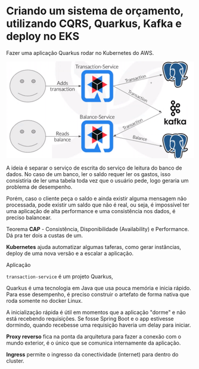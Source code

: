 # Criando um sistema de orçamento, utilizando CQRS, Quarkus, Kafka e deploy no EKS

Fazer uma aplicação Quarkus rodar no Kubernetes do AWS.

![image-20210412223447738](../attachments/image-20210412223447738.png)

A ideia é separar o serviço de escrita do serviço de leitura do banco de dados. No caso de um banco, ler o saldo requer ler os gastos, isso consistiria de ler uma tabela toda vez que o usuário pede, logo geraria um problema de desempenho. 

Porém, caso o cliente peça o saldo e ainda existir alguma mensagem não processada, pode existir um saldo que não é real, ou seja, é impossível ter uma aplicação de alta performance e uma consistência nos dados, é preciso balancear.

Teorema **CAP** - Consistência, Disponibilidade (Availability) e Performance. Dá pra ter dois a custas de um. 

**Kubernetes** ajuda automatizar algumas taferas, como gerar instâncias, deploy de uma nova versão e a escalar a aplicação.

Aplicação

`transaction-service` é um projeto Quarkus, 

Quarkus é uma tecnologia em Java que usa pouca memória e inicia rápido. Para esse desempenho, é preciso construir o artefato de forma nativa que roda somente no docker Linux.

A inicialização rápida é útil em momentos que a aplicação "dorme" e não está recebendo requisições. Se fosse Spring Boot e o app estivesse dormindo, quando recebesse uma requisição haveria um delay para iniciar.

**Proxy reverso** fica na ponta da arquitetura para fazer a conexão com o mundo exterior, é o único que se comunica internamente da aplicação.

**Ingress** permite o ingresso da conectividade (internet) para dentro do cluster. 

